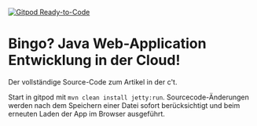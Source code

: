 [![Gitpod Ready-to-Code](https://img.shields.io/badge/Gitpod-Ready--to--Code-blue?logo=gitpod)](https://gitpod.io/#https://github.com/felixuebing/bingo) 

# Bingo? Java Web-Application Entwicklung in der Cloud! 

Der vollständige Source-Code zum Artikel in der c't. 

Start in gitpod mit `mvn clean install jetty:run`. Sourcecode-Änderungen werden nach dem Speichern einer Datei sofort berücksichtigt und beim erneuten Laden der App im Browser ausgeführt.
